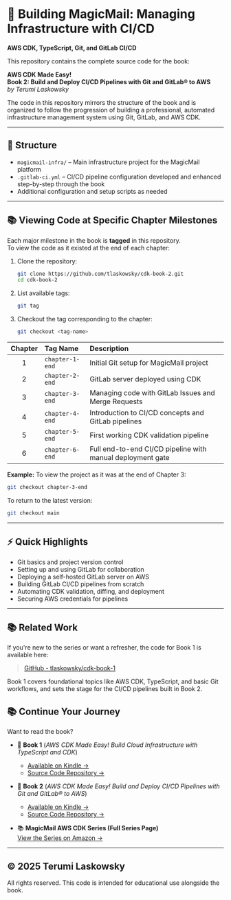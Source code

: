 # 📘 Building MagicMail: Managing Infrastructure with CI/CD  
**AWS CDK, TypeScript, Git, and GitLab CI/CD**

This repository contains the complete source code for the book:

**AWS CDK Made Easy!**  
**Book 2: Build and Deploy CI/CD Pipelines with Git and GitLab® to AWS**  
*by Terumi Laskowsky*

The code in this repository mirrors the structure of the book and is organized to follow the progression of building a professional, automated infrastructure management system using Git, GitLab, and AWS CDK.

---

## 📁 Structure

- `magicmail-infra/` – Main infrastructure project for the MagicMail platform
- `.gitlab-ci.yml` – CI/CD pipeline configuration developed and enhanced step-by-step through the book
- Additional configuration and setup scripts as needed

---

## 📚 Viewing Code at Specific Chapter Milestones

Each major milestone in the book is **tagged** in this repository.  
To view the code as it existed at the end of each chapter:

1. Clone the repository:
   ```bash
   git clone https://github.com/tlaskowsky/cdk-book-2.git
   cd cdk-book-2
   ```

2. List available tags:
   ```bash
   git tag
   ```

3. Checkout the tag corresponding to the chapter:
   ```bash
   git checkout <tag-name>
   ```

| Chapter | Tag Name            | Description                                        |
|:-------:|:--------------------|:--------------------------------------------------|
| 1       | `chapter-1-end`      | Initial Git setup for MagicMail project            |
| 2       | `chapter-2-end`      | GitLab server deployed using CDK                  |
| 3       | `chapter-3-end`      | Managing code with GitLab Issues and Merge Requests |
| 4       | `chapter-4-end`      | Introduction to CI/CD concepts and GitLab pipelines |
| 5       | `chapter-5-end`      | First working CDK validation pipeline             |
| 6       | `chapter-6-end`      | Full end-to-end CI/CD pipeline with manual deployment gate |

**Example:** To view the project as it was at the end of Chapter 3:
```bash
git checkout chapter-3-end
```

To return to the latest version:
```bash
git checkout main
```

---

## ⚡️ Quick Highlights

- Git basics and project version control
- Setting up and using GitLab for collaboration
- Deploying a self-hosted GitLab server on AWS
- Building GitLab CI/CD pipelines from scratch
- Automating CDK validation, diffing, and deployment
- Securing AWS credentials for pipelines

---

## 📚 Related Work

If you're new to the series or want a refresher, the code for Book 1 is available here:

> [GitHub - tlaskowsky/cdk-book-1](https://github.com/tlaskowsky/cdk-book-1)

Book 1 covers foundational topics like AWS CDK, TypeScript, and basic Git workflows, and sets the stage for the CI/CD pipelines built in Book 2.

## 📚 Continue Your Journey

Want to read the book?

- 📘 **Book 1** (*AWS CDK Made Easy! Build Cloud Infrastructure with TypeScript and CDK*)  
  - [Available on Kindle →](https://a.co/d/a25mc8O)
  - [Source Code Repository →](https://github.com/tlaskowsky/cdk-book-1)

- 📗 **Book 2** (*AWS CDK Made Easy! Build and Deploy CI/CD Pipelines with Git and GitLab® to AWS*)  
  - [Available on Kindle →](https://a.co/d/btQTnNn)
  - [Source Code Repository →](https://github.com/tlaskowsky/cdk-book-2)

- 📚 **MagicMail AWS CDK Series (Full Series Page)**  
  [View the Series on Amazon →](https://www.amazon.com/dp/B0F5LCMFSG?binding=kindle_edition&ref=dbs_dp_rwt_sb_pc_tkin)



---

## © 2025 Terumi Laskowsky

All rights reserved. This code is intended for educational use alongside the book.

